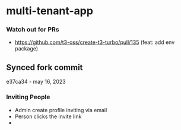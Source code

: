 # multi-tenant-app

### Watch out for PRs

- https://github.com/t3-oss/create-t3-turbo/pull/135 (feat: add env package)

## Synced fork commit

e37ca34 - may 16, 2023

### Inviting People

- Admin create profile inviting via email
- Person clicks the invite link
-
